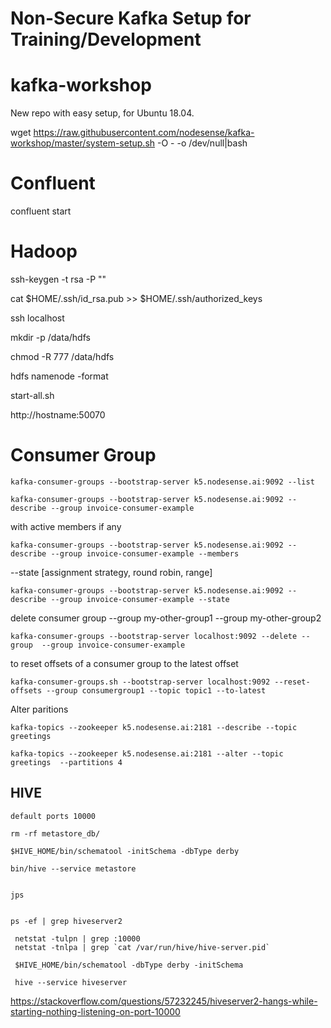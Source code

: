 # Non-Secure Kafka Setup for Training/Development

# kafka-workshop
New repo with easy setup, for Ubuntu 18.04.

wget https://raw.githubusercontent.com/nodesense/kafka-workshop/master/system-setup.sh -O - -o /dev/null|bash






# Confluent

confluent start

# Hadoop

ssh-keygen -t rsa -P ""

cat $HOME/.ssh/id_rsa.pub >> $HOME/.ssh/authorized_keys

ssh localhost


mkdir -p /data/hdfs

chmod -R 777 /data/hdfs

hdfs namenode -format



start-all.sh

http://hostname:50070


# Consumer Group


    kafka-consumer-groups --bootstrap-server k5.nodesense.ai:9092 --list

    kafka-consumer-groups --bootstrap-server k5.nodesense.ai:9092 --describe --group invoice-consumer-example

with active members if any

    kafka-consumer-groups --bootstrap-server k5.nodesense.ai:9092 --describe --group invoice-consumer-example --members

 --state [assignment strategy, round robin, range]
 
    kafka-consumer-groups --bootstrap-server k5.nodesense.ai:9092 --describe --group invoice-consumer-example --state 


delete consumer group --group my-other-group1 --group my-other-group2

    kafka-consumer-groups --bootstrap-server localhost:9092 --delete --group  --group invoice-consumer-example
 

to reset offsets of a consumer group to the latest offset

    kafka-consumer-groups.sh --bootstrap-server localhost:9092 --reset-offsets --group consumergroup1 --topic topic1 --to-latest


Alter paritions

    kafka-topics --zookeeper k5.nodesense.ai:2181 --describe --topic greetings  
    
    kafka-topics --zookeeper k5.nodesense.ai:2181 --alter --topic greetings  --partitions 4
    
## HIVE
    default ports 10000

    rm -rf metastore_db/

    $HIVE_HOME/bin/schematool -initSchema -dbType derby

    bin/hive --service metastore
    
    
    jps 
    
    
    ps -ef | grep hiveserver2
    
     netstat -tulpn | grep :10000
     netstat -tnlpa | grep `cat /var/run/hive/hive-server.pid`
     
     $HIVE_HOME/bin/schematool -dbType derby -initSchema
     
     hive --service hiveserver
     
 https://stackoverflow.com/questions/57232245/hiveserver2-hangs-while-starting-nothing-listening-on-port-10000
 

